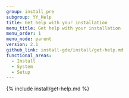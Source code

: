 ```yaml
---
group: install_pre
subgroup: YY_Help
title: Get help with your installation
menu_title: Get help with your installation
menu_order: 1
menu_node: parent
version: 2.1
github_link: install-gde/install/get-help.md
functional_areas:
  - Install
  - System
  - Setup
---
```


{% include install/get-help.md %}

